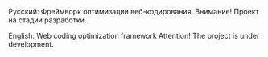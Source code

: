 Русский:
Фреймворк оптимизации веб-кодирования.
Внимание! Проект на стадии разработки.

English:
Web coding optimization framework
Attention! The project is under development.
